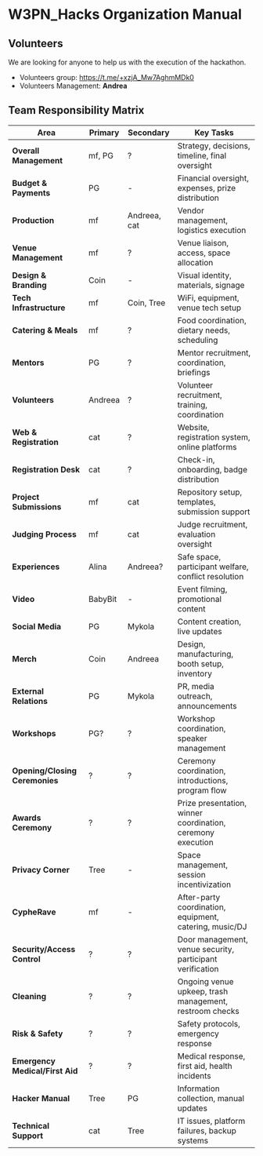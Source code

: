 # W3PN_Hacks Organization Manual

## Volunteers


We are looking for anyone to help us with the execution of the hackathon.

- Volunteers group: https://t.me/+xzjA_Mw7AghmMDk0
- Volunteers Management: **Andrea**

## Team Responsibility Matrix

| **Area** | **Primary** | **Secondary** | **Key Tasks** |
|----------|-------------------|----------------------|---------------|
| **Overall Management** | mf, PG | ? | Strategy, decisions, timeline, final oversight |
| **Budget & Payments** | PG | - | Financial oversight, expenses, prize distribution |
| **Production** | mf | Andreea, cat | Vendor management, logistics execution |
| **Venue Management** | mf | ? | Venue liaison, access, space allocation |
| **Design & Branding** | Coin | - | Visual identity, materials, signage |
| **Tech Infrastructure** | mf | Coin, Tree | WiFi, equipment, venue tech setup |
| **Catering & Meals** | mf | ? | Food coordination, dietary needs, scheduling |
| **Mentors** | PG | ? | Mentor recruitment, coordination, briefings |
| **Volunteers** | Andreea | ? | Volunteer recruitment, training, coordination |
| **Web & Registration** | cat | ? | Website, registration system, online platforms |
| **Registration Desk** | cat | ? | Check-in, onboarding, badge distribution |
| **Project Submissions** | mf | cat | Repository setup, templates, submission support |
| **Judging Process** | mf | cat | Judge recruitment, evaluation oversight |
| **Experiences** | Alina | Andreea? | Safe space, participant welfare, conflict resolution |
| **Video** | BabyBit | - | Event filming, promotional content |
| **Social Media** | PG | Mykola | Content creation, live updates |
| **Merch** | Coin | Andreea | Design, manufacturing, booth setup, inventory |
| **External Relations** | PG | Mykola | PR, media outreach, announcements |
| **Workshops** | PG? | ? | Workshop coordination, speaker management |
| **Opening/Closing Ceremonies** | ? | ? | Ceremony coordination, introductions, program flow |
| **Awards Ceremony** | ? | ? | Prize presentation, winner coordination, ceremony execution |
| **Privacy Corner** | Tree | - | Space management, session incentivization |
| **CypheRave** | mf | - | After-party coordination, equipment, catering, music/DJ |
| **Security/Access Control** | ? | ? | Door management, venue security, participant verification |
| **Cleaning** | ? | ? | Ongoing venue upkeep, trash management, restroom checks |
| **Risk & Safety** | ? | ? | Safety protocols, emergency response |
| **Emergency Medical/First Aid** | ? | ? | Medical response, first aid, health incidents |
| **Hacker Manual** | Tree | PG | Information collection, manual updates |
| **Technical Support** | cat | Tree | IT issues, platform failures, backup systems |
